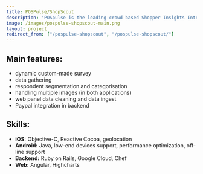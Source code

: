 ```yaml
---
title: POSPulse/ShopScout
description: 'POSpulse is the leading crowd based Shopper Insights Intelligence company which enables main industry segments better market their servcies and products. After the DACH region, the company is now introducing its services to new European markets (now available in Italy and Czech Republic). Our work included creating backend, a web panel and a proprietary app "ShopScout" POSpulse which generates insights along the entire customer decision journey: at home, out-of-home and directly at the point of experience (POE).'
image: /images/pospulse-shopscout-main.png
layout: project
redirect_from: ["/pospulse-shopscout", "/pospulse-shopscout/"]
---
```


## Main features:
* dynamic custom-made survey
* data gathering
* respondent segmentation and categorisation
* handling multiple images (in both applications)
* web panel data cleaning and data ingest
* Paypal integration in backend

## Skills:
- **iOS:** Objective-C, Reactive Cocoa, geolocation
- **Android:** Java, low-end devices support, performance optimization, off-line support
- **Backend:** Ruby on Rails, Google Cloud, Chef
- **Web:** Angular, Highcharts
